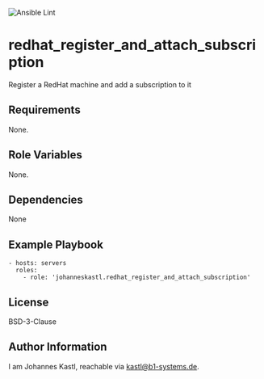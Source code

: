 ![Ansible Lint](https://github.com/johanneskastl/ansible-role-redhat_register_and_attach_subscription/workflows/Ansible%20Lint/badge.svg)

redhat_register_and_attach_subscription
=========

Register a RedHat machine and add a subscription to it

Requirements
------------

None.

Role Variables
--------------

None.

Dependencies
------------

None

Example Playbook
----------------

    - hosts: servers
      roles:
        - role: 'johanneskastl.redhat_register_and_attach_subscription'

License
-------

BSD-3-Clause

Author Information
------------------

I am Johannes Kastl, reachable via kastl@b1-systems.de.
